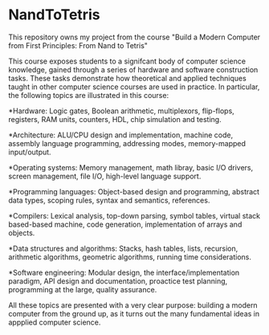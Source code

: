 # NandToTetris
This repository owns my project from the course "Build a Modern Computer from First Principles: From Nand to Tetris" 

This course exposes students to a signifcant body of computer science knowledge, gained through a series of hardware and software construction tasks. These tasks demonstrate how theoretical and applied techniques taught in other computer science courses are used in practice. In particular, the following topics are illustrated in this course:

*Hardware: Logic gates, Boolean arithmetic, multiplexors, flip-flops, registers, RAM units, counters, HDL, chip simulation and testing. 

*Architecture: ALU/CPU design and implementation, machine code, assembly language programming, addressing modes, memory-mapped input/output. 

*Operating systems: Memory management, math libray, basic I/O drivers, screen management, file I/O, high-level language support. 

*Programming languages: Object-based design and programming, abstract data types, scoping rules, syntax and semantics, references. 

*Compilers: Lexical analysis, top-down parsing, symbol tables, virtual stack based-based machine, code generation, implementation of arrays and objects. 

*Data structures and algorithms: Stacks, hash tables, lists, recursion, arithmetic algorithms, geometric algorithms, running time considerations. 

*Software engineering: Modular design, the interface/implementation paradigm, API design and documentation, proactice test planning, programming at the large, quality assurance. 

All these topics are presented with a very clear purpose: building a modern computer from the ground up, as it turns out the many fundamental ideas in appplied computer science. 
